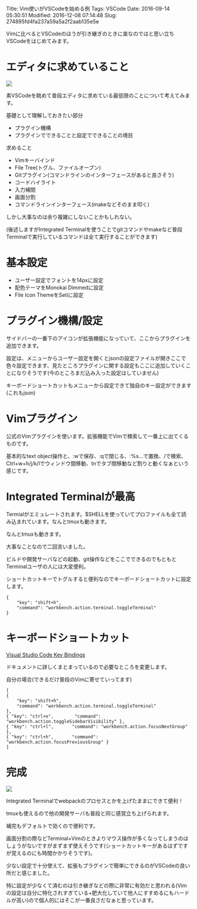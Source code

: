 Title: Vim使いがVSCodeを始める例
Tags: VSCode
Date: 2016-09-14 05:30:51
Modified: 2016-12-08 07:14:48
Slug: 274895fd4fa237a59a5a2f2aab135e5e

Vimに比べるとVSCodeのほうが引き継ぎのときに楽なのではと思い立ちVSCodeをはじめてみます。

# エディタに求めていること

![](https://i.gyazo.com/307d663020d4557260bbbc6bfe45de13.png)

素VSCodeを眺めて普段エディタに求めている最低限のことについて考えてみます。

基礎として理解しておきたい部分

- プラグイン機構
- プラグインでできることと設定でできることの境目

求めること

- Vimキーバインド
- File Tree(トグル、ファイルオープン)
- Gitプラグイン(コマンドラインのインターフェースがあると良さそう)
- コードハイライト
- 入力補間
- 画面分割
- コマンドラインインターフェース(makeなどそのまま叩く)

しかし大事なのは余り複雑にしないことかもしれない。

(後述しますがIntegrated Terminalを使うことでgitコマンドやmakeなど普段Terminalで実行しているコマンドは全て実行することができます)

# 基本設定

- ユーザー設定でフォントを14pxに設定
- 配色テーマをMonokai Dimmedに設定
- File Icon ThemeをSetiに設定

# プラグイン機構/設定

サイドバーの一番下のアイコンが拡張機能になっていて、ここからプラグインを追加できます。

設定は、メニューからユーザー設定を開くとjsonの設定ファイルが開きここで色々設定できます、見たところプラグインに関する設定もここに追加していくことになりそうです(今のところまだ込み入った設定はしていません)

キーボードショートカットもメニューから設定できて独自のキー設定ができます(これもjson)

# Vimプラグイン

公式のVimプラグインを使います。拡張機能でVimで検索して一番上に出てくるものです。

基本的なtext object操作と、:wで保存、:qで閉じる、:%s...で置換、/で検索、Ctrl+w+h/j/k/lでウィンドウ間移動、tnでタブ間移動など割りと動くなぁという感じです。

# Integrated Terminalが最高

Termialがエミュレートされます。$SHELLを使っていてプロファイルも全て読み込まれています。なんとtmuxも動きます。

なんとtmuxも動きます。

大事なことなので二回言いました。

ビルドや開発サーバなどの起動、git操作などをここでできるのでもともとTerminalユーザの人には大変便利。

ショートカットキーでトグルすると便利なのでキーボードショートカットに設定します。

```
{
    "key": "shift+h",
    "command": "workbench.action.terminal.toggleTerminal"
}
```

# キーボードショートカット

[Visual Studio Code Key Bindings](https://code.visualstudio.com/docs/customization/keybindings "Visual Studio Code Key Bindings")

ドキュメントに詳しくまとまっているので必要なところを変更します。

自分の場合(できるだけ普段のVimに寄せていってます)

```
[
{
    "key": "shift+h",
    "command": "workbench.action.terminal.toggleTerminal"
},
{ "key": "ctrl+e",        "command": "workbench.action.toggleSidebarVisibility" },
{ "key": "ctrl+l",       "command": "workbench.action.focusNextGroup" },
{ "key": "ctrl+h",       "command": "workbench.action.focusPreviousGroup" }
]
```

# 完成

![](https://i.gyazo.com/ae0949b4791e3021372c909fbdb5059a.png)

Integrated Terminalでwebpackのプロセスとかを上げたままにできて便利！

tmuxも使えるので他の開発サーバも普段と同じ感覚立ち上げられます。

補完もデフォルトで効くので便利です。

画面分割の際などTerminal+Vimのときよりマウス操作が多くなってしまうのはしょうがないですがまずまず使えそうです(ショートカットキーがあるはずですが覚えるのにも時間かかりそうです)。

少ない設定で十分使えて、拡張もプラグインで簡単にできるのがVSCodeの良い所だと感じました。

特に設定が少なくて済むのは引き継ぎなどの際に非常に有効だと思われる(Vimの設定は自分に特化されすぎている+肥大化していて他人にすすめるにもハードルが高い)ので個人的にはそこが一番良さだなぁと思っています。